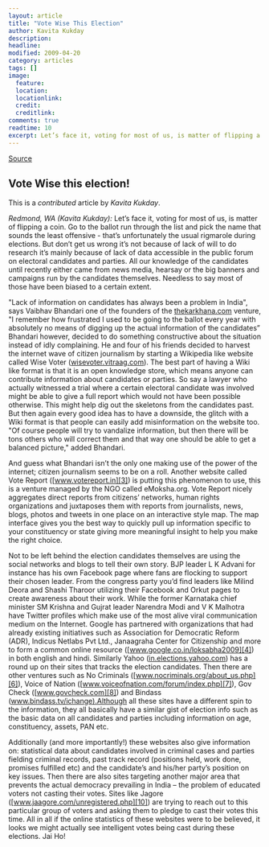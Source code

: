 ```yaml
---
layout: article
title: "Vote Wise This Election"
author: Kavita Kukday
description: 
headline: 
modified: 2009-04-20
category: articles
tags: []
image: 
  feature: 
  location: 
  locationlink: 
  credit: 
  creditlink: 
comments: true
readtime: 10
excerpt: Let’s face it, voting for most of us, is matter of flipping a coin. Go to the ballot run through the list and pick the name that sounds the least offensive - that’s unfortunately the usual rigmarole during elections. But don’t get us wrong it’s not because of lack of will to do research it’s mainly because of lack of data accessible in the public forum on electoral candidates and parties.
---
```

[Source](http://thekarkhana.vitraag.com/2009/05/vote-wise-this-election/ "Permalink to Vote Wise this election! - The Karkhana!")

## Vote Wise this election!
This is a _contributed_ article by _Kavita Kukday_. 

_Redmond, WA (Kavita Kukday):_ Let’s face it, voting for most of us, is matter of flipping a coin. Go to the ballot run through the list and pick the name that sounds the least offensive - that’s unfortunately the usual rigmarole during elections. But don’t get us wrong it’s not because of lack of will to do research it’s mainly because of lack of data accessible in the public forum on electoral candidates and parties. All our knowledge of the candidates until recently either came from news media, hearsay or the big banners and campaigns run by the candidates themselves. Needless to say most of those have been biased to a certain extent. 

"Lack of information on candidates has always been a problem in India", says Vaibhav Bhandari one of the founders of the [thekarkhana.com][1] venture, "I remember how frustrated I used to be going to the ballot every year with absolutely no means of digging up the actual information of the candidates” 
Bhandari however, decided to do something constructive about the situation instead of idly complaining. He and four of his friends decided to harvest the internet wave of citizen journalism by starting a Wikipedia like website called Wise Voter ([wisevoter.vitraag.com][2]). The best part of having a Wiki like format is that it is an open knowledge store, which means anyone can contribute information about candidates or parties. So say a lawyer who actually witnessed a trial where a certain electoral candidate was involved might be able to give a full report which would not have been possible otherwise. This might help dig out the skeletons from the candidates past. But then again every good idea has to have a downside, the glitch with a Wiki format is that people can easily add misinformation on the website too. "Of course people will try to vandalize information, but then there will be tons others who will correct them and that way one should be able to get a balanced picture," added Bhandari.

And guess what Bhandari isn’t the only one making use of the power of the internet; citizen journalism seems to be on a roll. Another website called Vote Report ([www.votereport.in][3]) is putting this phenomenon to use, this is a venture managed by the NGO called eMoksha.org. Vote Report nicely aggregates direct reports from citizens’ networks, human rights organizations and juxtaposes them with reports from journalists, news, blogs, photos and tweets in one place on an interactive style map. The map interface gives you the best way to quickly pull up information specific to your constituency or state giving more meaningful insight to help you make the right choice.

Not to be left behind the election candidates themselves are using the social networks and blogs to tell their own story. BJP leader L K Advani for instance has his own Facebook page where fans are flocking to support their chosen leader. From the congress party you’d find leaders like Milind Deora and Shashi Tharoor utilizing their Facebook and Orkut pages to create awareness about their work. While the former Karnataka chief minister SM Krishna  and Gujrat leader Narendra Modi and V K Malhotra have Twitter profiles which make use of the most alive viral communication medium on the Internet. Google has partnered with organizations that had already existing initiatives such as Association for Democratic Reform (ADR), Indicus Netlabs Pvt Ltd., Janaagraha Center for Citizenship and more to form a common online resource ([www.google.co.in/loksabha2009][4]) in both english and hindi.  Similarly Yahoo ([in.elections.yahoo.com][5]) has a round up on their sites that tracks the election candidates. Then there are other ventures such as No Criminals ([www.nocriminals.org/about_us.php][6]), Voice of Nation ([www.voiceofnation.com/forum/index.php][7]), Gov Check ([www.govcheck.com][8]) and Bindass ([www.bindass.tv/ichange).Although][9] all these sites have a different spin to the information, they all basically have a similar gist of election info such as the basic data on all candidates and parties including information on age, constituency, assets, PAN etc. 

Additionally (and more importantly!) these websites also give information on: statistical data about candidates involved in criminal cases and parties fielding criminal records, past track record (positions held, work done, promises fulfilled etc) and the candidate’s and his/her party’s position on key issues. Then there are also sites targeting another major area that prevents the actual democracy prevailing in India – the problem of educated voters not casting their votes. Sites like Jagore ([www.jaagore.com/unregistered.php][10]) are trying to reach out to this particular group of voters and asking them to pledge to cast their votes this time. All in all if the online statistics of these websites were to be believed, it looks we might actually see intelligent votes being cast during these elections. Jai Ho! 

[1]: http://thekarkhana.com/ 
[2]: http://wisevoter.vitraag.com/ 
[3]: http://www.votereport.in/ 
[4]: http://www.google.co.in/loksabha2009 
[5]: http://in.elections.yahoo.com/ 
[6]: http://www.nocriminals.org/about_us.php 
[7]: http://www.voiceofnation.com/forum/index.php 
[8]: http://www.govcheck.com/ 
[9]: http://www.bindass.tv/ichange%29.Although 
[10]: http://www.jaagore.com/unregistered.php